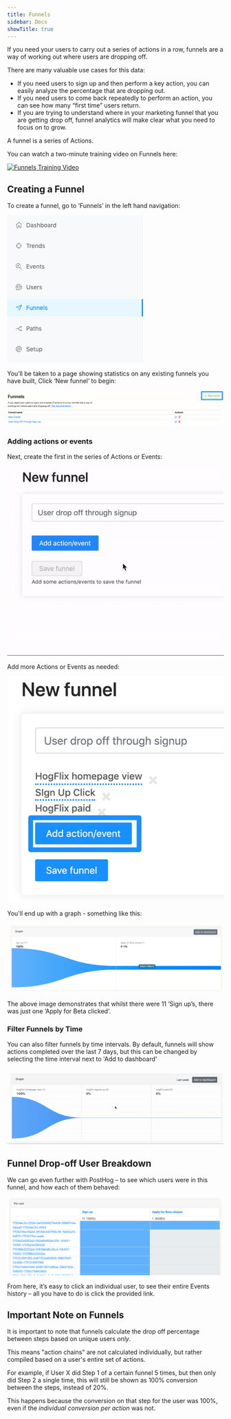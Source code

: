 ```yaml
---
title: Funnels
sidebar: Docs
showTitle: true
---
```


If you need your users to carry out a series of actions in a row, funnels are a way of working out where users are dropping off.

There are many valuable use cases for this data:

* If you need users to sign up and then perform a key action, you can easily analyze the percentage that are dropping out.
* If you need users to come back repeatedly to perform an action, you can see how many “first time” users return.
* If you are trying to understand where in your marketing funnel that you are getting drop off, funnel analytics will make clear what you need to focus on to grow.
 
A funnel is a series of Actions.

You can watch a two-minute training video on Funnels here:

[![Funnels Training Video](https://img.youtube.com/vi/eaYH-T6zhKI/0.jpg)](http://www.youtube.com/watch?v=eaYH-T6zhKI)

## Creating a Funnel

To create a funnel, go to ‘Funnels’ in the left hand navigation:

![left hand navigation - funnels selected](../../images/04/Posthog-11.png)
<br>

You’ll be taken to a page showing statistics on any existing funnels you have built, Click ‘New funnel’ to begin:

![New funnel button](../../images/03/Posthog-8.png)
<br>

### Adding actions or events

Next, create the first in the series of Actions or Events:

![Select action or event in each funnel step](../../images/04/actionsevetnsfunnels.gif)
<br>

Add more Actions or Events as needed:

![Add more actions if needed](../../images/04/Posthog-12.png)
<br>

You'll end up with a graph - something like this:

![funnel](../../images/02/Screenshot-2020-02-09-at-20.57.07.png)
<br>

The above image demonstrates that whilst there were 11 ‘Sign up’s, there was just one ‘Apply for Beta clicked’.
<br>

### Filter Funnels by Time

You can also filter funnels by time intervals. By default, funnels will show actions completed over the last 7 days, but this can be changed by selecting the time interval next to 'Add to dashboard'

![funnels by time](../../images/04/funnels-by-time.gif)
<br>

## Funnel Drop-off User Breakdown

We can go even further with PostHog – to see which users were in this funnel, and how each of them behaved:

![Funnel dropoff user breakdown](../../images/02/Screenshot-2020-02-09-at-21.00.26.png)

From here, it’s easy to click an individual user, to see their entire Events history – all you have to do is click the provided link.

## Important Note on Funnels

It is important to note that funnels calculate the drop off percentage between steps based on unique users *only*.

This means "action chains" are not calculated individually, but rather compiled based on a user's entire set of actions.

For example, if User X did Step 1 of a certain funnel 5 times, but then only did Step 2 a single time, this will still be shown as 100% conversion between the steps, instead of 20%. 

This happens because the conversion on that step for the user was 100%, even if the *individual conversion per action* was not.

